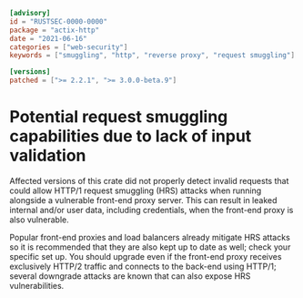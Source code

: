 ```toml
[advisory]
id = "RUSTSEC-0000-0000"
package = "actix-http"
date = "2021-06-16"
categories = ["web-security"]
keywords = ["smuggling", "http", "reverse proxy", "request smuggling"]

[versions]
patched = [">= 2.2.1", ">= 3.0.0-beta.9"]
```

# Potential request smuggling capabilities due to lack of input validation

Affected versions of this crate did not properly detect invalid requests that could allow HTTP/1 request smuggling (HRS) attacks when running alongside a vulnerable front-end proxy server. This can result in leaked internal and/or user data, including credentials, when the front-end proxy is also vulnerable.

Popular front-end proxies and load balancers already mitigate HRS attacks so it is recommended that they are also kept up to date as well; check your specific set up. You should upgrade even if the front-end proxy receives exclusively HTTP/2 traffic and connects to the back-end using HTTP/1; several downgrade attacks are known that can also expose HRS vulnerabilities.
